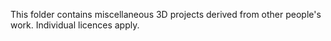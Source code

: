This folder contains miscellaneous 3D projects derived from other people's work. Individual licences apply.